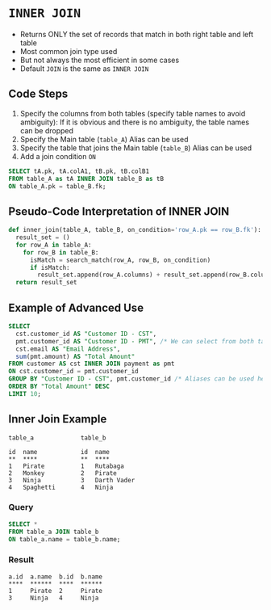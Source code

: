 # `INNER JOIN`

- Returns ONLY the set of records that match in both right table and left table
- Most common join type used
- But not always the most efficient in some cases
- Default `JOIN` is the same as `INNER JOIN`

## Code Steps

1. Specify the columns from both tables (specify table names to avoid ambiguity): If it is obvious and there is no ambiguity, the table names can be dropped
1. Specify the Main table (`table_A`) Alias can be used
1. Specify the table that joins the Main table (`table_B`) Alias can be used
1. Add a join condition `ON`

```sql
SELECT tA.pk, tA.colA1, tB.pk, tB.colB1
FROM table_A as tA INNER JOIN table_B as tB
ON table_A.pk = table_B.fk;
```

## Pseudo-Code Interpretation of INNER JOIN

```python
def inner_join(table_A, table_B, on_condition='row_A.pk == row_B.fk'):
  result_set = ()
  for row_A in table_A:
    for row_B in table_B:
      isMatch = search_match(row_A, row_B, on_condition)
      if isMatch:
        result_set.append(row_A.columns) + result_set.append(row_B.columns)
  return result_set
```

## Example of Advanced Use

```sql
SELECT
  cst.customer_id AS "Customer ID - CST",
  pmt.customer_id AS "Customer ID - PMT", /* We can select from both tables */
  cst.email AS "Email Address",
  sum(pmt.amount) AS "Total Amount"
FROM customer AS cst INNER JOIN payment as pmt
ON cst.customer_id = pmt.customer_id
GROUP BY "Customer ID - CST", pmt.customer_id /* Aliases can be used here */
ORDER BY "Total Amount" DESC
LIMIT 10;
```

## Inner Join Example

```visual
table_a             table_b

id  name            id  name
**  ****            **  ****
1   Pirate          1   Rutabaga
2   Monkey          2   Pirate
3   Ninja           3   Darth Vader
4   Spaghetti       4   Ninja
```

### Query

```sql
SELECT *
FROM table_a JOIN table_b
ON table_a.name = table_b.name;
```

### Result

```visual
a.id  a.name  b.id  b.name
****  ******  ****  ******
1     Pirate  2     Pirate
3     Ninja   4     Ninja
```
